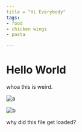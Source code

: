 ```yaml
---
title = "Hi Everybody"
tags:
- food
- chicken wings
- pasta

---
```


# Hello World

whoa this is weird.

![a](/images/IMG_3856.JPG)

![b](/images/IMG_8070.JPG)

why did this file get loaded?
